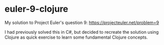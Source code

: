 # euler-9-clojure
My solution to Project Euler's question 9: https://projecteuler.net/problem=9

I had previously solved this in C#, but decided to recreate the solution using Clojure as quick exercise to learn some fundamental Clojure concepts.
